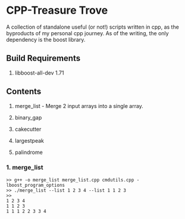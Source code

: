 # CPP-Treasure Trove
A collection of standalone useful (or not!) scripts written in cpp, as the byproducts of my personal cpp journey. As of the writing, the only dependency is the boost library.

## Build Requirements
1. libboost-all-dev 1.71

## Contents
1. merge_list - Merge 2 input arrays into a single array.

2. binary_gap

3. cakecutter

4. largestpeak

5. palindrome

### 1. merge_list
```
>> g++ -o merge_list merge_list.cpp cmdutils.cpp -lboost_program_options
>> ./merge_list --list 1 2 3 4 --list 1 1 2 3
>>
1 2 3 4
1 1 2 3
1 1 1 2 2 3 3 4
```
